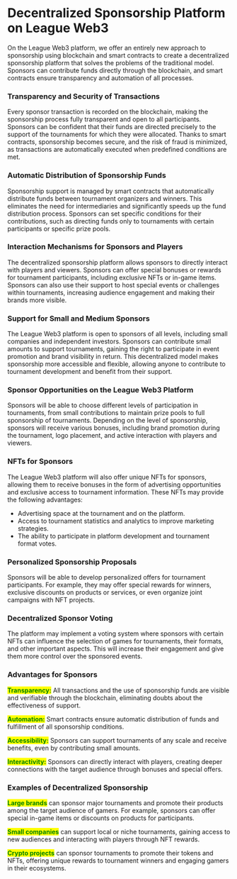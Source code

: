 # Decentralized Sponsorship Platform on League Web3

On the League Web3 platform, we offer an entirely new approach to sponsorship using blockchain and smart contracts to create a decentralized sponsorship platform that solves the problems of the traditional model. Sponsors can contribute funds directly through the blockchain, and smart contracts ensure transparency and automation of all processes.

### Transparency and Security of Transactions

Every sponsor transaction is recorded on the blockchain, making the sponsorship process fully transparent and open to all participants. Sponsors can be confident that their funds are directed precisely to the support of the tournaments for which they were allocated. Thanks to smart contracts, sponsorship becomes secure, and the risk of fraud is minimized, as transactions are automatically executed when predefined conditions are met.

### Automatic Distribution of Sponsorship Funds

Sponsorship support is managed by smart contracts that automatically distribute funds between tournament organizers and winners. This eliminates the need for intermediaries and significantly speeds up the fund distribution process. Sponsors can set specific conditions for their contributions, such as directing funds only to tournaments with certain participants or specific prize pools.

### Interaction Mechanisms for Sponsors and Players

The decentralized sponsorship platform allows sponsors to directly interact with players and viewers. Sponsors can offer special bonuses or rewards for tournament participants, including exclusive NFTs or in-game items. Sponsors can also use their support to host special events or challenges within tournaments, increasing audience engagement and making their brands more visible.

### Support for Small and Medium Sponsors

The League Web3 platform is open to sponsors of all levels, including small companies and independent investors. Sponsors can contribute small amounts to support tournaments, gaining the right to participate in event promotion and brand visibility in return. This decentralized model makes sponsorship more accessible and flexible, allowing anyone to contribute to tournament development and benefit from their support.

### Sponsor Opportunities on the League Web3 Platform

Sponsors will be able to choose different levels of participation in tournaments, from small contributions to maintain prize pools to full sponsorship of tournaments. Depending on the level of sponsorship, sponsors will receive various bonuses, including brand promotion during the tournament, logo placement, and active interaction with players and viewers.

### NFTs for Sponsors

The League Web3 platform will also offer unique NFTs for sponsors, allowing them to receive bonuses in the form of advertising opportunities and exclusive access to tournament information. These NFTs may provide the following advantages:

* Advertising space at the tournament and on the platform.
* Access to tournament statistics and analytics to improve marketing strategies.
* The ability to participate in platform development and tournament format votes.

### Personalized Sponsorship Proposals

Sponsors will be able to develop personalized offers for tournament participants. For example, they may offer special rewards for winners, exclusive discounts on products or services, or even organize joint campaigns with NFT projects.

### Decentralized Sponsor Voting

The platform may implement a voting system where sponsors with certain NFTs can influence the selection of games for tournaments, their formats, and other important aspects. This will increase their engagement and give them more control over the sponsored events.

### Advantages for Sponsors

<mark style="color:green;">**Transparency:**</mark> All transactions and the use of sponsorship funds are visible and verifiable through the blockchain, eliminating doubts about the effectiveness of support.&#x20;

<mark style="color:green;">**Automation:**</mark> Smart contracts ensure automatic distribution of funds and fulfillment of all sponsorship conditions.

<mark style="color:green;">**Accessibility:**</mark> Sponsors can support tournaments of any scale and receive benefits, even by contributing small amounts.

<mark style="color:green;">**Interactivity:**</mark> Sponsors can directly interact with players, creating deeper connections with the target audience through bonuses and special offers.

### Examples of Decentralized Sponsorship

<mark style="color:green;">**Large brands**</mark> can sponsor major tournaments and promote their products among the target audience of gamers. For example, sponsors can offer special in-game items or discounts on products for participants.

<mark style="color:green;">**Small companies**</mark> can support local or niche tournaments, gaining access to new audiences and interacting with players through NFT rewards.

<mark style="color:green;">**Crypto projects**</mark> can sponsor tournaments to promote their tokens and NFTs, offering unique rewards to tournament winners and engaging gamers in their ecosystems.
